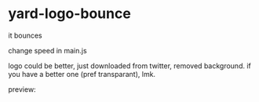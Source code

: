 # yard-logo-bounce
it bounces

change speed in main.js

logo could be better, just downloaded from twitter, removed background. if you have a better one (pref transparant), lmk. 

preview: <clicky button>
